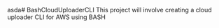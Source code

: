 asda# BashCloudUploaderCLI
This project will involve creating a cloud uploader CLI for AWS using BASH

